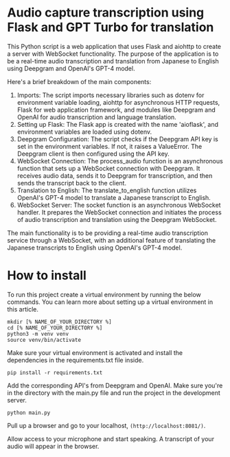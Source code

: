 # Audio capture transcription using Flask and GPT Turbo for translation

This Python script is a web application that uses Flask and aiohttp to create a server with WebSocket functionality. The purpose of the application is to be a real-time audio transcription and translation from Japanese to English using Deepgram and OpenAI's GPT-4 model.

Here's a brief breakdown of the main components:

1. Imports: The script imports necessary libraries such as dotenv for environment variable loading, aiohttp for asynchronous HTTP requests, Flask for web application framework, and modules like Deepgram and OpenAI for audio transcription and language translation.
2. Setting up Flask: The Flask app is created with the name 'aioflask', and environment variables are loaded using dotenv.
3. Deepgram Configuration: The script checks if the Deepgram API key is set in the environment variables. If not, it raises a ValueError. The Deepgram client is then configured using the API key.
4. WebSocket Connection: The process_audio function is an asynchronous function that sets up a WebSocket connection with Deepgram. It receives audio data, sends it to Deepgram for transcription, and then sends the transcript back to the client.
5. Translation to English: The translate_to_english function utilizes OpenAI's GPT-4 model to translate a Japanese transcript to English.
6. WebSocket Server: The socket function is an asynchronous WebSocket handler. It prepares the WebSocket connection and initiates the process of audio transcription and translation using the Deepgram WebSocket.

The main functionality is to be providing a real-time audio transcription service through a WebSocket, with an additional feature of translating the Japanese transcripts to English using OpenAI's GPT-4 model. 

# How to install

To run this project create a virtual environment by running the below commands. You can learn more about setting up a virtual environment in this article.

```
mkdir [% NAME_OF_YOUR_DIRECTORY %]
cd [% NAME_OF_YOUR_DIRECTORY %]
python3 -m venv venv
source venv/bin/activate
```

Make sure your virtual environment is activated and install the dependencies in the requirements.txt file inside.

`pip install -r requirements.txt`

Add the corresponding API's from Deepgram and OpenAI.
Make sure you're in the directory with the main.py file and run the project in the development server.

`python main.py`

Pull up a browser and go to your localhost, `(http://localhost:8081/)`.

Allow access to your microphone and start speaking. A transcript of your audio will appear in the browser.
